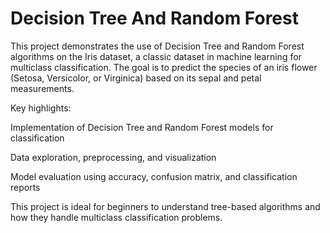 # Decision Tree And Random Forest
This project demonstrates the use of Decision Tree and Random Forest algorithms on the Iris dataset, a classic dataset in machine learning for multiclass classification. The goal is to predict the species of an iris flower (Setosa, Versicolor, or Virginica) based on its sepal and petal measurements.

Key highlights:

Implementation of Decision Tree and Random Forest models for classification

Data exploration, preprocessing, and visualization

Model evaluation using accuracy, confusion matrix, and classification reports

This project is ideal for beginners to understand tree-based algorithms and how they handle multiclass classification problems.
